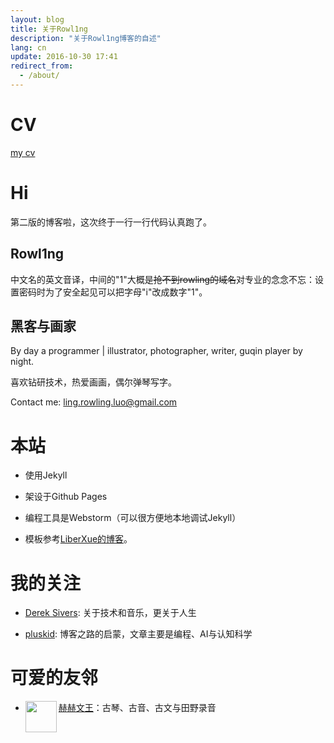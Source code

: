 ```yaml
---
layout: blog
title: 关于Rowl1ng
description: "关于Rowl1ng博客的自述"
lang: cn
update: 2016-10-30 17:41
redirect_from:
  - /about/
---
```


# CV

[my cv][2]

# Hi

第二版的博客啦，这次终于一行一行代码认真跑了。

## Rowl1ng

中文名的英文音译，中间的"1"大概是~~抢不到rowling的域名~~对专业的念念不忘：设置密码时为了安全起见可以把字母"i"改成数字"1"。

## 黑客与画家

By day a programmer | illustrator, photographer, writer, guqin player by night.

喜欢钻研技术，热爱画画，偶尔弹琴写字。

Contact me: ling.rowling.luo@gmail.com


# 本站

- 使用Jekyll

- 架设于Github Pages

- 编程工具是Webstorm（可以很方便地本地调试Jekyll）

- 模板参考[LiberXue的博客][1]。

# 我的关注

-  [Derek Sivers][5]: 关于技术和音乐，更关于人生


- [pluskid][4]: 博客之路的启蒙，文章主要是编程、AI与认知科学

# 可爱的友邻

- <img src="https://github.com/kujihhoe/blog-files/raw/master/tx.jpg" width = "50px" height = "50px" align="left" />    [赫赫文王][3]：古琴、古音、古文与田野录音


  [1]: https://liberxue.github.io/?liberxue
  [2]: http://rowl1ng.com/cv/Academic_CV.pdf
  [3]: https://kujihhoe.com/
  [4]: http://freemind.pluskid.org/
  [5]: https://sivers.org/